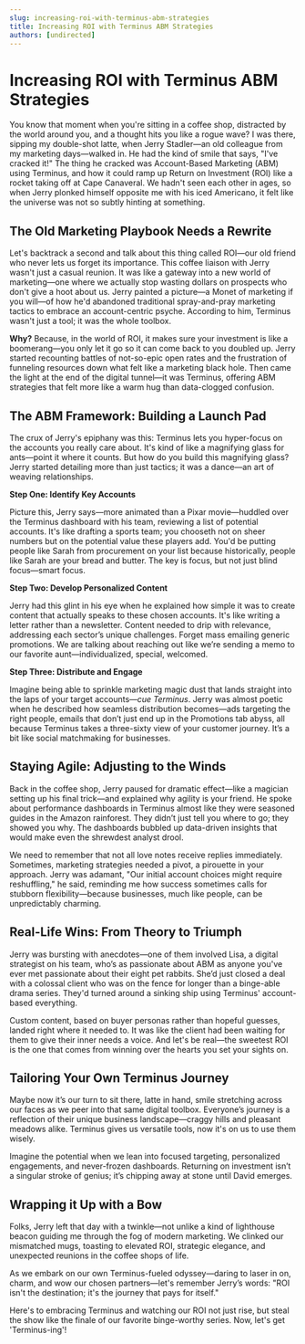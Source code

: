 ```yaml
---
slug: increasing-roi-with-terminus-abm-strategies
title: Increasing ROI with Terminus ABM Strategies
authors: [undirected]
---
```



# Increasing ROI with Terminus ABM Strategies

You know that moment when you're sitting in a coffee shop, distracted by the world around you, and a thought hits you like a rogue wave? I was there, sipping my double-shot latte, when Jerry Stadler—an old colleague from my marketing days—walked in. He had the kind of smile that says, "I've cracked it!" The thing he cracked was Account-Based Marketing (ABM) using Terminus, and how it could ramp up Return on Investment (ROI) like a rocket taking off at Cape Canaveral. We hadn't seen each other in ages, so when Jerry plonked himself opposite me with his iced Americano, it felt like the universe was not so subtly hinting at something.

## The Old Marketing Playbook Needs a Rewrite

Let's backtrack a second and talk about this thing called ROI—our old friend who never lets us forget its importance. This coffee liaison with Jerry wasn't just a casual reunion. It was like a gateway into a new world of marketing—one where we actually stop wasting dollars on prospects who don't give a hoot about us. Jerry painted a picture—a Monet of marketing if you will—of how he'd abandoned traditional spray-and-pray marketing tactics to embrace an account-centric psyche. According to him, Terminus wasn't just a tool; it was the whole toolbox.

**Why?** Because, in the world of ROI, it makes sure your investment is like a boomerang—you only let it go so it can come back to you doubled up. Jerry started recounting battles of not-so-epic open rates and the frustration of funneling resources down what felt like a marketing black hole. Then came the light at the end of the digital tunnel—it was Terminus, offering ABM strategies that felt more like a warm hug than data-clogged confusion.

## The ABM Framework: Building a Launch Pad

The crux of Jerry's epiphany was this: Terminus lets you hyper-focus on the accounts you really care about. It's kind of like a magnifying glass for ants—point it where it counts. But how do you build this magnifying glass? Jerry started detailing more than just tactics; it was a dance—an art of weaving relationships.

**Step One: Identify Key Accounts**

Picture this, Jerry says—more animated than a Pixar movie—huddled over the Terminus dashboard with his team, reviewing a list of potential accounts. It's like drafting a sports team; you chooseth not on sheer numbers but on the potential value these players add. You'd be putting people like Sarah from procurement on your list because historically, people like Sarah are your bread and butter. The key is focus, but not just blind focus—smart focus.

**Step Two: Develop Personalized Content**

Jerry had this glint in his eye when he explained how simple it was to create content that actually speaks to these chosen accounts. It's like writing a letter rather than a newsletter. Content needed to drip with relevance, addressing each sector’s unique challenges. Forget mass emailing generic promotions. We are talking about reaching out like we’re sending a memo to our favorite aunt—individualized, special, welcomed.

**Step Three: Distribute and Engage**

Imagine being able to sprinkle marketing magic dust that lands straight into the laps of your target accounts—*cue Terminus*. Jerry was almost poetic when he described how seamless distribution becomes—ads targeting the right people, emails that don’t just end up in the Promotions tab abyss, all because Terminus takes a three-sixty view of your customer journey. It’s a bit like social matchmaking for businesses.

## Staying Agile: Adjusting to the Winds 

Back in the coffee shop, Jerry paused for dramatic effect—like a magician setting up his final trick—and explained why agility is your friend. He spoke about performance dashboards in Terminus almost like they were seasoned guides in the Amazon rainforest. They didn’t just tell you where to go; they showed you why. The dashboards bubbled up data-driven insights that would make even the shrewdest analyst drool.

We need to remember that not all love notes receive replies immediately. Sometimes, marketing strategies needed a pivot, a pirouette in your approach. Jerry was adamant, "Our initial account choices might require reshuffling," he said, reminding me how success sometimes calls for stubborn flexibility—because businesses, much like people, can be unpredictably charming.

## Real-Life Wins: From Theory to Triumph

Jerry was bursting with anecdotes—one of them involved Lisa, a digital strategist on his team, who’s as passionate about ABM as anyone you've ever met passionate about their eight pet rabbits. She’d just closed a deal with a colossal client who was on the fence for longer than a binge-able drama series. They'd turned around a sinking ship using Terminus' account-based everything.

Custom content, based on buyer personas rather than hopeful guesses, landed right where it needed to. It was like the client had been waiting for them to give their inner needs a voice. And let's be real—the sweetest ROI is the one that comes from winning over the hearts you set your sights on.

## Tailoring Your Own Terminus Journey

Maybe now it’s our turn to sit there, latte in hand, smile stretching across our faces as we peer into that same digital toolbox. Everyone’s journey is a reflection of their unique business landscape—craggy hills and pleasant meadows alike. Terminus gives us versatile tools, now it's on us to use them wisely.

Imagine the potential when we lean into focused targeting, personalized engagements, and never-frozen dashboards. Returning on investment isn’t a singular stroke of genius; it’s chipping away at stone until David emerges.

## Wrapping it Up with a Bow

Folks, Jerry left that day with a twinkle—not unlike a kind of lighthouse beacon guiding me through the fog of modern marketing. We clinked our mismatched mugs, toasting to elevated ROI, strategic elegance, and unexpected reunions in the coffee shops of life.

As we embark on our own Terminus-fueled odyssey—daring to laser in on, charm, and wow our chosen partners—let's remember Jerry’s words: "ROI isn't the destination; it's the journey that pays for itself." 

Here's to embracing Terminus and watching our ROI not just rise, but steal the show like the finale of our favorite binge-worthy series. Now, let's get 'Terminus-ing'!